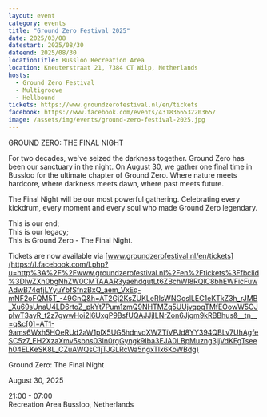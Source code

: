 ```yaml
---
layout: event
category: events
title: "Ground Zero Festival 2025"
date: 2025/03/08
datestart: 2025/08/30
dateend: 2025/08/30
locationTitle: Bussloo Recreation Area
location: Kneuterstraat 21, 7384 CT Wilp, Netherlands
hosts:
  - Ground Zero Festival
  - Multigroove
  - Hellbound
tickets: https://www.groundzerofestival.nl/en/tickets
facebook: https://www.facebook.com/events/431836653220365/
image: /assets/img/events/ground-zero-festival-2025.jpg
---
```


GROUND ZERO: THE FINAL NIGHT

For two decades, we've seized the darkness together. Ground Zero has been our sanctuary in the night. On August 30, we gather one final time in Bussloo for the ultimate chapter of Ground Zero. Where nature meets hardcore, where darkness meets dawn, where past meets future.

The Final Night will be our most powerful gathering. Celebrating every kickdrum, every moment and every soul who made Ground Zero legendary.

This is our end;  
This is our legacy;  
This is Ground Zero - The Final Night.

Tickets are now available via [www.groundzerofestival.nl/en/tickets](https://l.facebook.com/l.php?u=http%3A%2F%2Fwww.groundzerofestival.nl%2Fen%2Ftickets%3Ffbclid%3DIwZXh0bgNhZW0CMTAAAR3yaehdqutLt6ZBchWI8RQlC8bhEWFicFuwAdwB74qfjLYyuYbfSfnzBxQ_aem_VxEq-mNF2oFQM5T_-49GnQ&h=AT2Gj2KsZUKLeRIsWNGoslLEC1eKTkZ3h_rJMB_Xu69sUnaU4LD6rtoZ_pkYt7Pum1zmQ9NHTMZq5UUjvqpgTMfEOowW5OJpIwT3ayR_t2z7gwwHoi2l6UxgP9BsfUQAJJjILNrZon6Jjgm9kRBBhus&__tn__=q&c[0]=AT1-9ams6Wxh5HOeRUd2aW1plX5UG5hdnvdXWZTiVPJd8YY394QBLv7UhAgfeSC5z7_EH2XzaXmv5sbns03In0rgGyngk9Iba3EJA0LBpMuzng3jjVdKFgTseeh04ELKeSK8L_CZuAWQsC1jTJGLRcWa5ngxTlx6KoWBdg)

Ground Zero: The Final Night

August 30, 2025

21:00 - 07:00  
Recreation Area Bussloo, Netherlands
